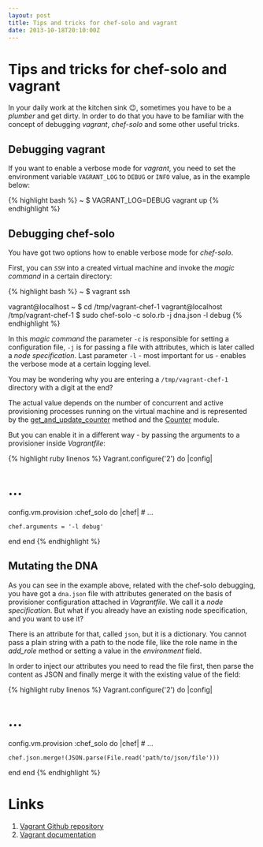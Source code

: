```yaml
---
layout: post
title: Tips and tricks for chef-solo and vagrant
date: 2013-10-18T20:10:00Z
---
```


# Tips and tricks for chef-solo and vagrant

In your daily work at the kitchen sink :wink:, sometimes you have to be a *plumber* and get dirty. In order to do that you have to be familiar with the concept of debugging *vagrant*, *chef-solo* and some other useful tricks.

## Debugging vagrant

If you want to enable a verbose mode for *vagrant*, you need to set the environment variable `VAGRANT_LOG` to `DEBUG` or `INFO` value, as in the example below:

{% highlight bash %}
~ $ VAGRANT_LOG=DEBUG vagrant up
{% endhighlight %}

## Debugging chef-solo

You have got two options how to enable verbose mode for *chef-solo*.

First, you can *`SSH`* into a created virtual machine and invoke the *magic command* in a certain directory:

{% highlight bash %}
~ $ vagrant ssh

vagrant@localhost ~ $ cd /tmp/vagrant-chef-1
vagrant@localhost /tmp/vagrant-chef-1 $ sudo chef-solo -c solo.rb -j dna.json -l debug
{% endhighlight %}

In this *magic command* the parameter `-c` is responsible for setting a configuration file, `-j` is for passing a file with attributes, which is later called a *node specification*. Last parameter `-l` - most important for us - enables the verbose mode at a certain logging level.

You may be wondering why you are entering a `/tmp/vagrant-chef-1` directory with a digit at the end?

The actual value depends on the number of concurrent and active provisioning processes running on the virtual machine and is represented by the [get_and_update_counter](https://github.com/mitchellh/vagrant/blob/master/plugins/provisioners/chef/provisioner/base.rb#L22) method and the [Counter](https://github.com/mitchellh/vagrant/blob/master/lib/vagrant/util/counter.rb) module.

But you can enable it in a different way - by passing the arguments to a provisioner inside *Vagrantfile*:

{% highlight ruby linenos %}
Vagrant.configure('2') do |config|
  # ...

  config.vm.provision :chef_solo do |chef|
    # ...

    chef.arguments = '-l debug'
  end
end
{% endhighlight %}

## Mutating the DNA

As you can see in the example above, related with the chef-solo debugging, you have got a `dna.json` file with attributes generated on the basis of provisioner configuration attached in *Vagrantfile*. We call it a *node specification*. But what if you already have an existing node specification, and you want to use it?

There is an attribute for that, called `json`, but it is a dictionary. You cannot pass a plain string with a path to the node file, like the role name in the *add_role* method or setting a value in the *environment* field.

In order to inject our attributes you need to read the file first, then parse the content as JSON and finally merge it with the existing value of the field:

{% highlight ruby linenos %}
Vagrant.configure('2') do |config|
  # ...

  config.vm.provision :chef_solo do |chef|
    # ...

    chef.json.merge!(JSON.parse(File.read('path/to/json/file')))
  end
end
{% endhighlight %}

# Links

1. [Vagrant Github repository](https://github.com/mitchellh/vagrant)
2. [Vagrant documentation](http://docs.vagrantup.com/v2/)